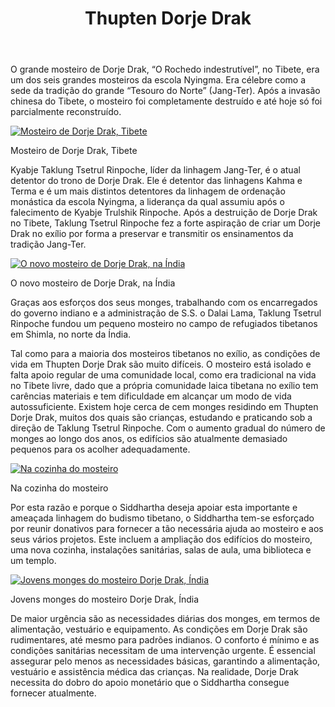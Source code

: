 ﻿---
title: "Thupten Dorje Drak"
---

O grande mosteiro de Dorje Drak, “O Rochedo indestrutível”, no Tibete, era um dos seis grandes mosteiros da escola Nyingma. Era célebre como a sede da tradição do grande “Tesouro do Norte” (Jang-Ter). Após a invasão chinesa do Tibete, o mosteiro foi completamente destruído e até hoje só foi parcialmente reconstruído. 

[ ![Mosteiro de Dorje Drak, Tibete](/images/img_simla_tibet-150x150.jpg) ](/images/img_simla_tibet.jpg)

Mosteiro de Dorje Drak, Tibete 

Kyabje Taklung Tsetrul Rinpoche, líder da linhagem Jang-Ter, é o atual detentor do trono de Dorje Drak. Ele é detentor das linhagens Kahma e Terma e é um mais distintos detentores da linhagem de ordenação monástica da escola Nyingma, a liderança da qual assumiu após o falecimento de Kyabje Trulshik Rinpoche. Após a destruição de Dorje Drak no Tibete, Taklung Tsetrul Rinpoche fez a forte aspiração de criar um Dorje Drak no exílio por forma a preservar e transmitir os ensinamentos da tradição Jang-Ter. 

[ ![O novo mosteiro de Dorje Drak, na Índia](/images/img_simla_monastere-150x150.jpg) ](/images/img_simla_monastere.jpg)

O novo mosteiro de Dorje Drak, na Índia 

Graças aos esforços dos seus monges, trabalhando com os encarregados do governo indiano e a administração de S.S. o Dalai Lama, Taklung Tsetrul Rinpoche fundou um pequeno mosteiro no campo de refugiados tibetanos em Shimla, no norte da Índia. 

Tal como para a maioria dos mosteiros tibetanos no exílio, as condições de vida em Thupten Dorje Drak são muito difíceis. O mosteiro está isolado e falta apoio regular de uma comunidade local, como era tradicional na vida no Tibete livre, dado que a própria comunidade laica tibetana no exílio tem carências materiais e tem dificuldade em alcançar um modo de vida autossuficiente. Existem hoje cerca de cem monges residindo em Thupten Dorje Drak, muitos dos quais são crianças, estudando e praticando sob a direção de Taklung Tsetrul Rinpoche. Com o aumento gradual do número de monges ao longo dos anos, os edifícios são atualmente demasiado pequenos para os acolher adequadamente. 

[ ![Na cozinha do mosteiro](/images/img_simla_cuisine-171x300.jpg) ](/images/img_simla_cuisine.jpg)

Na cozinha do mosteiro 

Por esta razão e porque o Siddhartha deseja apoiar esta importante e ameaçada linhagem do budismo tibetano, o Siddhartha tem-se esforçado por reunir donativos para fornecer a tão necessária ajuda ao mosteiro e aos seus vários projetos. Este incluem a ampliação dos edifícios do mosteiro, uma nova cozinha, instalações sanitárias, salas de aula, uma biblioteca e um templo. 

[ ![Jovens monges do mosteiro Dorje Drak, Índia](/images/img_simla_moines-150x150.jpg) ](/images/img_simla_moines.jpg)

Jovens monges do mosteiro Dorje Drak, Índia 

De maior urgência são as necessidades diárias dos monges, em termos de alimentação, vestuário e equipamento. As condições em Dorje Drak são rudimentares, até mesmo para padrões indianos. O conforto é mínimo e as condições sanitárias necessitam de uma intervenção urgente. É essencial assegurar pelo menos as necessidades básicas, garantindo a alimentação, vestuário e assistência médica das crianças. Na realidade, Dorje Drak necessita do dobro do apoio monetário que o Siddhartha consegue fornecer atualmente. 
